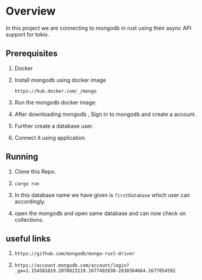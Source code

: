 # Overview
In this project we are connecting to mongodb in  rust using their async API support for tokio.

## Prerequisites

1. Docker

2. Install mongodb using docker image  
     ``` 
    https://hub.docker.com/_/mongo 
    ```
3. Run the mongodb docker image.

4. After downloading mongodb , Sign in to mongodb and create a account.

5. Further create a database user.

6. Connect it using application. 


## Running

1. Clone this Repo.

2. ``` 
   cargo run 
   ```
3. In this database name we have given is `firstDatabase` which user can accordingly. 

4. open the mongodb and open same database and can now check on collections.




## useful links


1. ``` https://github.com/mongodb/mongo-rust-driver ```

2. ``` https://account.mongodb.com/account/login?_ga=2.154581819.2070823119.1677492830-2030384664.1677054592 ``` 


